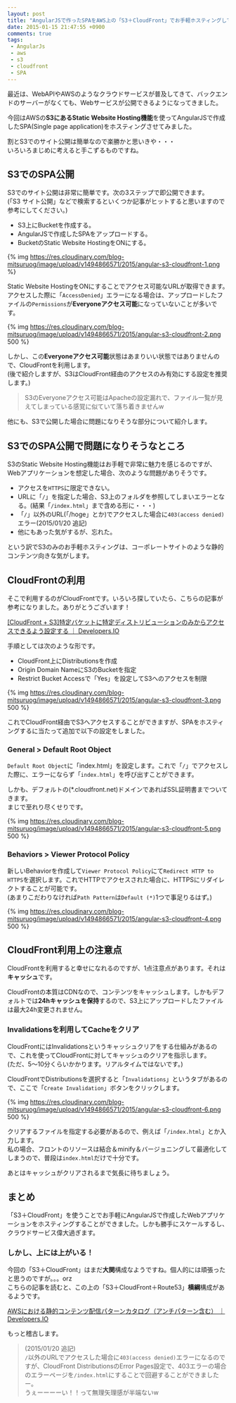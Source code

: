 ```yaml
---
layout: post
title: "AngularJSで作ったSPAをAWS上の「S3＋CloudFront」でお手軽ホスティングして、クラウドサービスってやっぱ素晴らしいなと思った話"
date: 2015-01-15 21:47:55 +0900
comments: true
tags: 
 - AngularJs
 - aws
 - s3
 - cloudfront
 - SPA
---
```


最近は、WebAPIやAWSのようなクラウドサービスが普及してきて、バックエンドのサーバーがなくても、Webサービスが公開できるようになってきました。

今回はAWSの**S3にあるStatic Website Hosting機能**を使ってAngularJSで作成したSPA(Single page application)をホスティングさせてみました。

割とS3でのサイト公開は簡単なので楽勝かと思いきや・・・  
いろいろまじめに考えると手こずるものですね。

<!-- more -->

## S3でのSPA公開

S3でのサイト公開は非常に簡単です。次の3ステップで即公開できます。  
(「S3 サイト公開」などで検索するといくつか記事がヒットすると思いますので参考にしてください。)

* S3上にBucketを作成する。
* AngularJSで作成したSPAをアップロードする。
* BucketのStatic Website HostingをONにする。

{% img https://res.cloudinary.com/blog-mitsuruog/image/upload/v1494866571/2015/angular-s3-cloudfront-1.png %}

Static Website HostingをONにすることでアクセス可能なURLが取得できます。  
アクセスした際に「`AccessDenied`」エラーになる場合は、アップロードしたファイルの`Permissions`が**Everyoneアクセス可能**になっていないことが多いです。

{% img https://res.cloudinary.com/blog-mitsuruog/image/upload/v1494866571/2015/angular-s3-cloudfront-2.png 500 %}

しかし、この**Everyoneアクセス可能**状態はあまりいい状態ではありませんので、CloudFrontを利用します。  
(後で紹介しますが、S3はCloudFront経由のアクセスのみ有効にする設定を推奨します。)

> S3のEveryoneアクセス可能はApacheの設定漏れで、ファイル一覧が見えてしまっている感覚に似ていて落ち着きませんw

他にも、S3で公開した場合に問題になりそうな部分について紹介します。

## S3でのSPA公開で問題になりそうなところ

S3のStatic Website Hosting機能はお手軽で非常に魅力を感じるのですが、Webアプリケーションを想定した場合、次のような問題がありそうです。

* アクセスを`HTTPS`に限定できない。
* URLに「`/`」を指定した場合、S3上のフォルダを参照してしまいエラーとなる。(結果「`/index.html`」まで含める形に・・・)
* 「`/`」以外のURL(「/hoge」とか)でアクセスした場合に`403(access denied)`エラー(2015/01/20 追記)
* 他にもあった気がするが、忘れた。
 
という訳でS3のみのお手軽ホスティングは、コーポレートサイトのような静的コンテンツ向きな気がします。

## CloudFrontの利用

そこで利用するのがCloudFrontです。いろいろ探していたら、こちらの記事が参考になりました。ありがとうございます！

[[CloudFront + S3]特定バケットに特定ディストリビューションのみからアクセスできるよう設定する ｜ Developers.IO](http://dev.classmethod.jp/cloud/aws/cloudfront-s3-origin-access-identity/)

手順としては次のような形です。

* CloudFront上にDistributionsを作成
* Origin Domain NameにS3のBucketを指定
* Restrict Bucket Accessで「Yes」を設定してS3へのアクセスを制限

{% img https://res.cloudinary.com/blog-mitsuruog/image/upload/v1494866571/2015/angular-s3-cloudfront-3.png 500 %}

これでCloudFront経由でS3へアクセスすることができますが、SPAをホスティングするに当たって追加で以下の設定をしました。

### General > Default Root Object

`Default Root Object`に「index.html」を設定します。これで「`/`」でアクセスした際に、エラーにならず「`index.html`」を呼び出すことができます。

しかも、デフォルトの(*.cloudfront.net)ドメインであればSSL証明書までついてきます。  
まじで至れり尽くせりです。

{% img https://res.cloudinary.com/blog-mitsuruog/image/upload/v1494866571/2015/angular-s3-cloudfront-5.png 500 %}

### Behaviors > Viewer Protocol Policy

新しいBehaviorを作成して`Viewer Protocol Policy`にて`Redirect HTTP to HTTPS`を選択します。これでHTTPでアクセスされた場合に、HTTPSにリダイレクトすることが可能です。  
(あまりこだわりなければ`Path Pattern`は`Default (*)`1つで事足りるはず。)

{% img https://res.cloudinary.com/blog-mitsuruog/image/upload/v1494866571/2015/angular-s3-cloudfront-4.png 500 %}

## CloudFront利用上の注意点

CloudFrontを利用すると幸せになれるのですが、1点注意点があります。それは**キャッシュ**です。

CloudFrontの本質はCDNなので、コンテンツをキャッシュします。しかもデフォルトでは**24hキャッシュを保持**するので、S3上にアップロードしたファイルは最大24h変更されません。  

### Invalidationsを利用してCacheをクリア

CloudFrontにはInvalidationsというキャッシュクリアをする仕組みがあるので、これを使ってCloudFrontに対してキャッシュのクリアを指示します。  
(ただ、5〜10分くらいかかります。リアルタイムではないです。)

CloudFrontでDistributionsを選択すると「`Invalidations`」というタブがあるので、ここで「`Create Invalidation`」ボタンをクリックします。

{% img https://res.cloudinary.com/blog-mitsuruog/image/upload/v1494866571/2015/angular-s3-cloudfront-6.png 500 %}

クリアするファイルを指定する必要があるので、例えば「`/index.html`」とか入力します。  
私の場合、フロントのリソースは結合＆minify＆バージョニングして最適化してしまうので、普段は`index.html`だけで十分です。

あとはキャッシュがクリアされるまで気長に待ちましょう。

## まとめ
「S3＋CloudFront」を使うことでお手軽にAngularJSで作成したWebアプリケーションをホスティングすることができました。しかも勝手にスケールするし、クラウドサービス偉大過ぎます。

### しかし、上には上がいる！

今回の「S3＋CloudFront」はまだ**大関**構成なようですね。個人的には頑張ったと思うのですが。。。orz  
こちらの記事を読むと、この上の「S3＋CloudFront＋Route53」**横綱**構成があるようです。

[AWSにおける静的コンテンツ配信パターンカタログ（アンチパターン含む） ｜ Developers.IO](http://dev.classmethod.jp/cloud/aws/static-contents-delivery-patterns/)

もっと稽古します。

> (2015/01/20 追記)  
> `/`以外のURLでアクセスした場合に`403(access denied)`エラーになるのですが、CloudFront DistributionsのError Pages設定で、403エラーの場合のエラーページを`/index.html`にすることで回避することができましたー。  
> うぇーーーーい！！って無理矢理感が半端ないw
